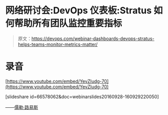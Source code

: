 # 网络研讨会:DevOps 仪表板:Stratus 如何帮助所有团队监控重要指标

> 原文：<https://devops.com/webinar-dashboards-devops-stratus-helps-teams-monitor-metrics-matter/>

# 录音

[https://www.youtube.com/embed/YevZIudg-70](https://www.youtube.com/embed/YevZIudg-70)

[slideshare id=66578062&doc=webinarslides20160928-160929220050]

——[儒勒·路易斯](https://devops.com/author/jules/)